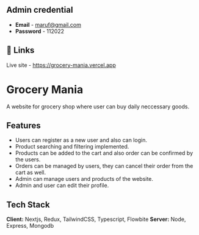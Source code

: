 ## Admin credential

- **Email** - maruf@gmail.com
- **Password** - 112022

## 🔗 Links

Live site - https://grocery-mania.vercel.app

# Grocery Mania

A website for grocery shop where user can buy daily neccessary goods.

## Features

- Users can register as a new user and also can login.
- Product searching and filtering implemented.
- Products can be added to the cart and also order can be confirmed by the users.
- Orders can be managed by users, they can cancel their order from the cart as well.
- Admin can manage users and products of the website.
- Admin and user can edit their profile.

## Tech Stack

**Client:** Nextjs, Redux, TailwindCSS, Typescript, Flowbite
**Server:** Node, Express, Mongodb
